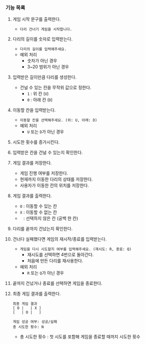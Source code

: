 ### 기능 목록

1. 게임 시작 문구를 출력한다.
    - `다리 건너기 게임을 시작합니다.`
2. 다리의 길이를 숫자로 입력받는다.
    - `다리의 길이를 입력해주세요.`
    - 예외 처리
        - 숫자가 아닌 경우
        - 3~20 범위가 아닌 경우
3. 입력받은 길이만큼 다리를 생성한다.
    - 건널 수 있는 칸을 무작위 값으로 정한다.
        - `1` : 위 칸  (`U`)
        - `0` : 아래 칸 (`D`)
4. 이동할 칸을 입력받는다.
    - `이동할 칸을 선택해주세요. (위: U, 아래: D)`
    - 예외 처리
        - `U` 또는 `D`가 아닌 경우
5. 시도한 횟수를 증가시킨다.
6. 입력받은 칸을 건널 수 있는지 확인한다.
7. 게임 결과를 저장한다.
    - 게임 진행 여부를 저장한다.
    - 현재까지 이동한 다리의 상태를 저장한다.
    - 사용자가 이동한 칸의 위치를 저장한다.
8. 게임 결과를 출력한다.
    - `O` : 이동할 수 있는 칸
    - `X` : 이동할 수 없는 칸
    - ` ` : 선택하지 않은 칸 (공백 한 칸)
9. 다리를 끝까지 건넜는지 확인한다.
10. 건너다 실패했다면 게임의 재시작/종료를 입력받는다.
    - `게임을 다시 시도할지 여부를 입력해주세요. (재시도: R, 종료: Q)`
        - 재시도를 선택하면 4번으로 돌아간다.
        - 처음에 만든 다리를 재사용한다.
    - 예외 처리
        - `R` 또는 `Q`가 아닌 경우
11. 끝까지 건넜거나 종료를 선택하면 게임을 종료한다.
12. 최종 게임 결과를 출력한다.

    ```
    최종 게임 결과
    [ O |   | X ]
    [   | O |   ]
    
    게임 성공 여부: 성공/실패
    총 시도한 횟수: N
    ```

    - 총 시도한 횟수 : 첫 시도를 포함해 게임을 종료할 때까지 시도한 횟수